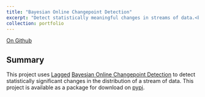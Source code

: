 ```yaml
---
title: "Bayesian Online Changepoint Detection"
excerpt: "Detect statistically meaningful changes in streams of data.<br/><br/><img src='/images/chchanges.gif' width='400'>"
collection: portfolio
---
```


[On Github](https://github.com/projectaligned/chchanges)

## Summary
This project uses [Lagged](https://arxiv.org/abs/1710.03276) [Bayesian Online Changepoint Detection](https://arxiv.org/abs/0710.3742) to detect statistically significant changes in the distribution of a stream of data. This project is available as a package for download on [pypi](https://pypi.org/project/chchanges/#history).

